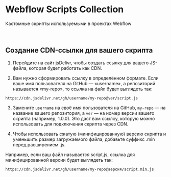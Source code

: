 # Webflow Scripts Collection
Кастомные скрипты используемыми в проектах Webflow
<br><br><br>

## Создание CDN-ссылки для вашего скрипта

1. Перейдите на сайт jsDelivr, чтобы создать ссылку для вашего JS-файла, которая будет работать как CDN.

2. Вам нужно сформировать ссылку в определённом формате. Если ваше имя пользователя на GitHub — «username», а репозиторий называется «my-repo», то ссылка на файл будет выглядеть так:

```
https://cdn.jsdelivr.net/gh/username/my-repo@ver/script.js
```

3. Замените `username` на своё имя пользователя на GitHub, `my-repo` — на название вашего репозитория, а `ver` — на номер версии вашего скрипта (например, 1.0.0). Это даст вам ссылку, которую можно использовать для подключения скрипта через CDN.

4. Чтобы использовать сжатую (минифицированную) версию скрипта и уменьшить размер загружаемого файла, добавьте суффикс .min перед расширением .js.

Например, если ваш файл называется script.js, ссылка для минифицированной версии будет выглядеть так:

```
https://cdn.jsdelivr.net/gh/username/my-repo@версия/script.min.js
```
